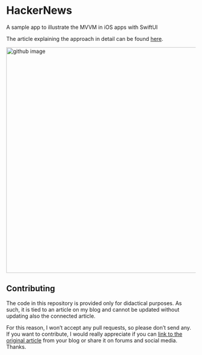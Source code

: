 # HackerNews
A sample app to illustrate the MVVM in iOS apps with SwiftUI

The article explaining the approach in detail can be found [here](https://matteomanferdini.com/mvvm-pattern-ios-swift/).

<img width="600" alt="github image" src="https://matteomanferdini.com/wp-content/uploads/2020/11/Mockup-for-the-Hacker-News-app-to-illustrate-the-MVVM-pattern-in-SwiftUI.png">

## Contributing

The code in this repository is provided only for didactical purposes. As such, it is tied to an article on my blog and cannot be updated without updating also the connected article.

For this reason, I won’t accept any pull requests, so please don’t send any. If you want to contribute, I would really appreciate if you can [link to the original article](https://matteomanferdini.com/mvvm-pattern-ios-swift/) from your blog or share it on forums and social media. Thanks.
